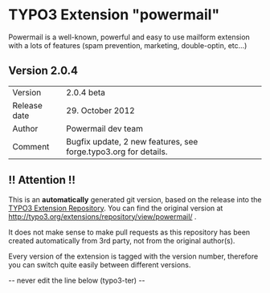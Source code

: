 # TYPO3 Extension "powermail"
Powermail is a well-known, powerful and easy to use mailform extension with a lots of features (spam prevention, marketing, double-optin, etc...)

## Version 2.0.4




<table>
	<tr><td>Version</td><td>2.0.4 beta</td></tr>
	<tr><td>Release date</td><td>29. October 2012</td></tr>
	<tr><td>Author</td><td>Powermail dev team</td></tr>
	<tr><td>Comment</td><td>Bugfix update, 2 new features, see forge.typo3.org for details.</td></tr>
</table>

## !! Attention !!
This is an **automatically** generated git version, based on the release into the [TYPO3 Extension Repository](http://www.typo3.org/extensions/).
You can find the original version at http://typo3.org/extensions/repository/view/powermail/ .

It does not make sense to make pull requests as this repository has been created automatically from 3rd party, not from the original author(s).

Every version of the extension is tagged with the version number, therefore you can switch quite easily between different versions.


-- never edit the line below (typo3-ter) --